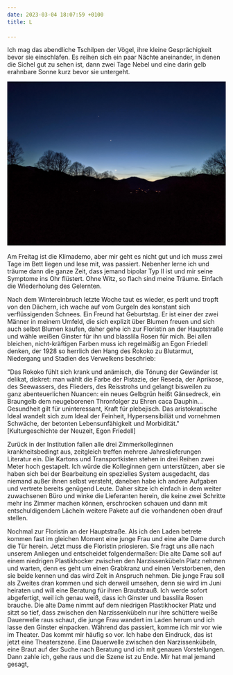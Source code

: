 ```yaml
---
date: 2023-03-04 18:07:59 +0100
title: L

---
```

Ich mag das abendliche Tschilpen der Vögel, ihre kleine Gesprächigkeit bevor sie einschlafen. Es reihen sich ein paar Nächte aneinander, in denen die Sichel gut zu sehen ist, dann zwei Tage Nebel und eine darin gelb erahnbare Sonne kurz bevor sie untergeht.

![](/uploads/nacht-1.jpg)

Am Freitag ist die Klimademo, aber mir geht es nicht gut und ich muss zwei Tage im Bett liegen und lese mit, was passiert. Nebenher lerne ich und träume dann die ganze Zeit, dass jemand bipolar Typ II ist und mir seine Symptome ins Ohr flüstert. Ohne Witz, so flach sind meine Träume. Einfach die Wiederholung des Gelernten. 

Nach dem Wintereinbruch letzte Woche taut es wieder, es perlt und tropft von den Dächern, ich wache auf vom Gurgeln des konstant sich verflüssigenden Schnees. Ein Freund hat Geburtstag. Er ist einer der zwei Männer in meinem Umfeld, die sich explizit über Blumen freuen und sich auch selbst Blumen kaufen, daher gehe ich zur Floristin an der Hauptstraße und wähle weißen Ginster für ihn und blasslila Rosen für mich. Bei allen bleichen, nicht-kräftigen Farben muss ich regelmäßig an Egon Friedell denken, der 1928 so herrlich den Hang des Rokoko zu Blutarmut, Niedergang und Stadien des Verwelkens beschrieb:

"Das Rokoko fühlt sich krank und anämisch, die Tönung der Gewänder ist delikat, diskret: man wählt die Farbe der Pistazie, der Reseda, der Aprikose, des Seewassers, des Flieders, des Reisstrohs und gelangt bisweilen zu ganz abenteuerlichen Nuancen: ein neues Gelbgrün heißt Gänsedreck, ein Braungelb dem neugeborenen Thronfolger zu Ehren caca Dauphin... Gesundheit gilt für uninteressant, Kraft für plebejisch. Das aristokratische Ideal wandelt sich zum Ideal der Feinheit, Hypersensibiliät und vornehmen Schwäche, der betonten Lebensunfähigkeit und Morbidität."  
\[Kulturgeschichte der Neuzeit, Egon Friedell\]

Zurück in der Institution fallen alle drei Zimmerkolleginnen krankheitsbedingt aus, zeitgleich treffen mehrere Jahreslieferungen Literatur ein. Die Kartons und Transportkisten stehen in drei Reihen zwei Meter hoch gestapelt. Ich würde die Kolleginnen gern unterstützen, aber sie haben sich bei der Bearbeitung ein spezielles System ausgedacht, das niemand außer ihnen selbst versteht, daneben habe ich andere Aufgaben und vertrete bereits genügend Leute. Daher sitze ich einfach in dem weiter zuwachsenen Büro und winke die Lieferanten herein, die keine zwei Schritte mehr ins Zimmer machen können, erschrocken schauen und dann mit entschuldigendem Lächeln weitere Pakete auf die vorhandenen oben drauf stellen.  
  
Nochmal zur Floristin an der Hauptstraße. Als ich den Laden betrete kommen fast im gleichen Moment eine junge Frau und eine alte Dame durch die Tür herein. Jetzt muss die Floristin priosieren. Sie fragt uns alle nach unserem Anliegen und entscheidet folgendermaßen: Die alte Dame soll auf einem niedrigen Plastikhocker zwischen den Narzissenkübeln Platz nehmen und warten, denn es geht um einen Grabkranz und einen Verstorbenen, den sie beide kennen und das wird Zeit in Anspruch nehmen. Die junge Frau soll als Zweites dran kommen und sich derweil umsehen, denn sie wird im Juni heiraten und will eine Beratung für ihren Brautstrauß. Ich werde sofort abgefertigt, weil ich genau weiß, dass ich Ginster und basslila Rosen brauche. Die alte Dame nimmt auf dem niedrigen Plastikhocker Platz und sitzt so tief, dass zwischen den Narzissenkübeln nur ihre schüttere weiße Dauerwelle raus schaut, die junge Frau wandert im Laden herum und ich lasse den Ginster einpacken. Während das passiert, komme ich mir vor wie im Theater. Das kommt mir häufig so vor. Ich habe den Eindruck, das ist jetzt eine Theaterszene. Eine Dauerwelle zwischen den Narzissenkübeln, eine Braut auf der Suche nach Beratung und ich mit genauen Vorstellungen. Dann zahle ich, gehe raus und die Szene ist zu Ende. Mir hat mal jemand gesagt, 